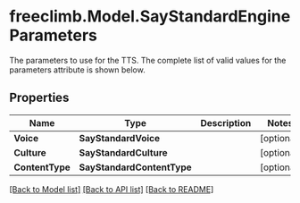 # freeclimb.Model.SayStandardEngineParameters

The parameters to use for the TTS. The complete list of valid values for the parameters attribute is shown below.
## Properties

Name | Type | Description | Notes
------------ | ------------- | ------------- | -------------
**Voice** | **SayStandardVoice** |  | [optional] 
**Culture** | **SayStandardCulture** |  | [optional] 
**ContentType** | **SayStandardContentType** |  | [optional] 

[[Back to Model list]](../README.md#documentation-for-models) [[Back to API list]](../README.md#documentation-for-api-endpoints) [[Back to README]](../README.md)

